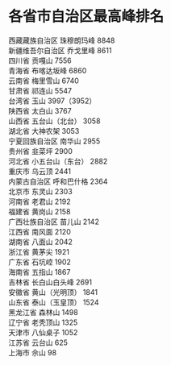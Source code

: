 # 各省市自治区最高峰排名  
  
西藏藏族自治区 珠穆朗玛峰 8848  
新疆维吾尔自治区 乔戈里峰 8611  
四川省 贡嘎山 7556  
青海省 布喀达坂峰 6860  
云南省 梅里雪山 6740  
甘肃省 祁连山 5547  
台湾省 玉山 3997（3952）    
陕西省 太白山 3767  
山西省 五台山（北台） 3058  
湖北省 大神农架 3053  
宁夏回族自治区 南华山 2955  
贵州省 韭菜坪 2900  
河北省 小五台山（东台） 2882  
重庆市 乌云顶 2441  
内蒙古自治区 呼和巴什格 2364  
北京市 东灵山 2303  
河南省 老君山 2192  
福建省 黄岗山 2158  
广西壮族自治区 苗儿山 2142  
江西省 南风面 2120  
湖南省 八面山 2042  
浙江省 黄茅尖 1921  
广东省 石坑崆 1902  
海南省 五指山 1867  
吉林省  长白山白头峰 2691  
安徽省 黄山（光明顶） 1841  
山东省 泰山（玉皇顶） 1524  
黑龙江省 森林山 1498  
辽宁省 老秃顶山 1325  
天津市 八仙桌子 1052  
江苏省 云台山 625  
上海市 佘山 98 